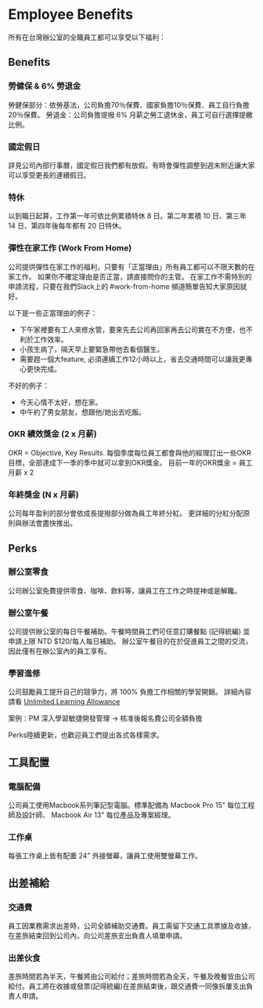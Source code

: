 # Employee Benefits
所有在台灣辦公室的全職員工都可以享受以下福利：


## Benefits

### 勞健保 & 6% 勞退金
勞健保部分：依勞基法，公司負擔70％保費、國家負擔10％保費、員工自行負擔20％保費。
勞退金：公司負擔提撥 6% 月薪之勞工退休金，員工可自行選擇提繳比例。

### 國定假日
詳見公司內部行事曆，國定假日我們都有放假。有時會彈性調整到週末附近讓大家可以享受更長的連續假日。

### 特休
以到職日起算，工作第一年可依比例累積特休 8 日。第二年累積 10 日、第三年 14 日、第四年後每年都有 20 日特休。

### 彈性在家工作 (Work From Home)
公司提供彈性在家工作的福利，只要有「正當理由」所有員工都可以不限天數的在家工作。
如果你不確定理由是否正當，請直接問你的主管。
在家工作不需特別的申請流程，只要在我們Slack上的 #work-from-home 頻道簡單告知大家原因就好。

以下是一些正當理由的例子：
- 下午家裡要有工人來修水管，要來先去公司再回家再去公司實在不方便，也不利於工作效率。
- 小孩生病了，隔天早上要緊急帶他去看個醫生。
- 需要趕一個大feature, 必須連續工作12小時以上，省去交通時間可以讓我更專心更快完成。

不好的例子：
- 今天心情不太好，想在家。
- 中午約了男女朋友，想跟他/她出去吃飯。

### OKR 績效獎金 (2 x 月薪)
OKR = Objective, Key Results.
每個季度每位員工都會與他的經理訂出一些OKR目標，全部達成下一季的季中就可以拿到OKR獎金。
目前一年的OKR獎金 = 員工月薪 x 2

### 年終獎金 (N x 月薪)
公司每年盈利的部分會依成長提撥部分做為員工年終分紅。
更詳細的分紅分配原則與辦法會盡快推出。


## Perks

### 辦公室零食
公司辦公室免費提供零食、咖啡、飲料等，讓員工在工作之時提神或是解饞。

### 辦公室午餐
公司提供辦公室的每日午餐補助。午餐時間員工們可任意訂購餐點 (記得統編) 並申請上限 NTD $120/每人每日補助。
辦公室午餐目的在於促進員工之間的交流，因此僅有在辦公室內的員工享有。

### 學習進修
公司鼓勵員工提升自己的競爭力，將 100% 負擔工作相關的學習開銷。
詳細內容請看 [Unlimited Learning Allowance](https://github.com/MVPFastlane/handbook/blob/master/unlimited-learning.md)

案例：PM 深入學習敏捷開發管理 -> 核准後報名費公司全額負擔

Perks陸續更新，也歡迎員工們提出各式各樣需求。


## 工具配置

### 電腦配備
公司員工使用Macbook系列筆記型電腦。標準配備為 Macbook Pro 15" 每位工程師及設計師、 Macbook Air 13" 每位產品及專案經理。

### 工作桌
每張工作桌上皆有配置 24" 外接螢幕，讓員工使用雙螢幕工作。


## 出差補給

### 交通費
員工因業務需求出差時，公司全額補助交通費。員工需留下交通工具票據及收據，在差旅結束回到公司內，向公司差旅支出負責人填單申請。

### 出差伙食
差旅時間若為半天，午餐將由公司給付；差旅時間若為全天，午餐及晚餐皆由公司給付。員工將在收據或發票(記得統編)在差旅結束後，跟交通費一同像拆屢支出負責人申請。


